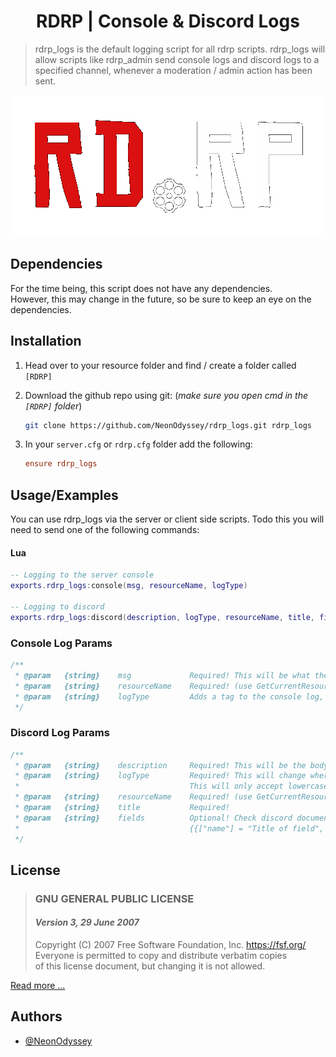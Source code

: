 
<h1 align="center">RDRP | Console & Discord Logs</h1>

> rdrp_logs is the default logging script for all rdrp scripts. 
> rdrp_logs will allow scripts like rdrp_admin send console logs and discord logs to a specified channel, whenever a moderation / admin action has been sent.

<p align="center"><img src="https://github.com/NeonOdyssey/RDRP/blob/main/banner.png?raw=true"></p>

## Dependencies

For the time being, this script does not have any dependencies. <br />
However, this may change in the future, so be sure to keep an eye on the dependencies.


## Installation

1. Head over to your resource folder and find / create a folder called `[RDRP]`
2. Download the github repo using git: (*make sure you open cmd in the `[RDRP]` folder*)
    
    ```bash
    git clone https://github.com/NeonOdyssey/rdrp_logs.git rdrp_logs
    ```

3. In your `server.cfg` or `rdrp.cfg` folder add the following:

    ```cfg
    ensure rdrp_logs 
    ```
    
## Usage/Examples

You can use rdrp_logs via the server or client side scripts. Todo this you will need to send one of the following commands:

#### Lua
```lua
-- Logging to the server console
exports.rdrp_logs:console(msg, resourceName, logType) 

-- Logging to discord
exports.rdrp_logs:discord(description, logType, resourceName, title, fields) 
```

### Console Log Params
```js
/**
 * @param   {string}    msg             Required! This will be what the console outputs as the main message
 * @param   {string}    resourceName    Required! (use GetCurrentResourceName() to get the resource name)
 * @param   {string}    logType         Adds a tag to the console log, if none selected no tag will be added;"debug" (only if debug is enabled), "info", "warn", "error"
 */
```

### Discord Log Params
```js
/**
 * @param   {string}    description     Required! This will be the body of the
 * @param   {string}    logType         Required! This will change where the log will be sent, check out the Config to configure.
 *                                      This will only accept lowercase string values.
 * @param   {string}    resourceName    Required! (use GetCurrentResourceName() to get the resource name)
 * @param   {string}    title           Required! 
 * @param   {string}    fields          Optional! Check discord documentation for embed fields. An example of 2 fields:
 *                                      {{["name"] = "Title of field", ["value"] = "some more text"}, {["name"] = "Title of field2", ["value"] = "even more text"}}} 
 */
```

## License


> ### GNU GENERAL PUBLIC LICENSE
> #### *Version 3, 29 June 2007*
> Copyright (C) 2007 Free Software Foundation, Inc. <https://fsf.org/>    <br />
> Everyone is permitted to copy and distribute verbatim copies            <br />
> of this license document, but changing it is not allowed.               <br />

[Read more ...](https://github.com/NeonOdyssey/rdrp_logs/blob/master/LICENCE)

## Authors

- [@NeonOdyssey](https://www.github.com/NeonOdyssey)
